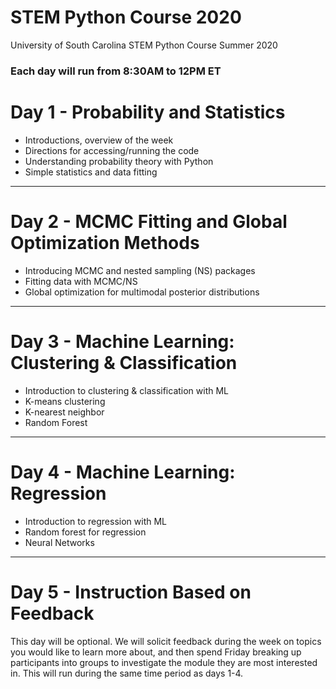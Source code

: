 # STEM Python Course 2020

University of South Carolina STEM Python Course Summer 2020



### Each day will run from 8:30AM to 12PM ET

# Day 1 - Probability and Statistics
* Introductions, overview of the week
* Directions for accessing/running the code
* Understanding probability theory with Python
* Simple statistics and data fitting

____
# Day 2 - MCMC Fitting and Global Optimization Methods
* Introducing MCMC and nested sampling (NS) packages
* Fitting data with MCMC/NS 
* Global optimization for multimodal posterior distributions
____
# Day 3 - Machine Learning: Clustering & Classification
* Introduction to clustering & classification with ML
* K-means clustering
* K-nearest neighbor
* Random Forest
____
# Day 4 - Machine Learning: Regression
* Introduction to regression with ML
* Random forest for regression
* Neural Networks

____
# Day 5 - Instruction Based on Feedback

This day will be optional. We will solicit feedback during the week on topics you would like to learn more about, and then 
spend Friday breaking up participants into groups to investigate the module they are most interested in. This will
run during the same time period as days 1-4.
